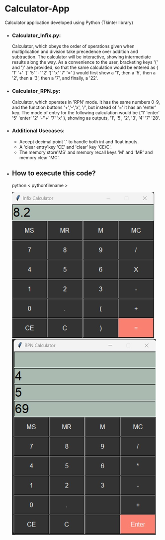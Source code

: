 # Calculator-App
Calculator application developed using Python (Tkinter library)

- ### Calculator_Infix.py: 
    Calculator, which obeys the order of operations given when multiplication and division take precedence over addition and subtraction.  The calculator will be interactive, showing intermediate results along the way.  As a convenience to the user, bracketing keys  '(' and ')' are provided, so that the same calculation would be entered as { '1' '+' '(' '5' '-' '2' ')' 'x' '7' '=' } would first show a '1', then a '5', then a '2', then a '3', then a '7', and finally, a '22'.

- ### Calculator_RPN.py:
    Calculator, which operates in 'RPN' mode.   It has the same numbers 0-9, and the function buttons '+','-','x', '/',  but instead of '=' it has an 'enter' key.  The mode of entry for the following calculation would be {'1' 'enter' '5' 'enter' '2' '-''+' '7' 'x'  }, showing as outputs, '1', '5', '2', '3', '4' '7' '28'.

- ### Additional Usecases:
    - Accept decimal point '.' to handle both int and float inputs. 
    - A 'clear entry'key 'CE' and 'clear' key 'CE/C'.  
    - The memory store'MS' and memory recall keys 'M' and 'MR' and memory clear 'MC'.

- ## How to execute this code?
    python < pythonfilename >

    ![Infix Calculator GUI](/images/Infix.jpg)
    ![RPN Calculator GUI](/images//RPN.jpg)



